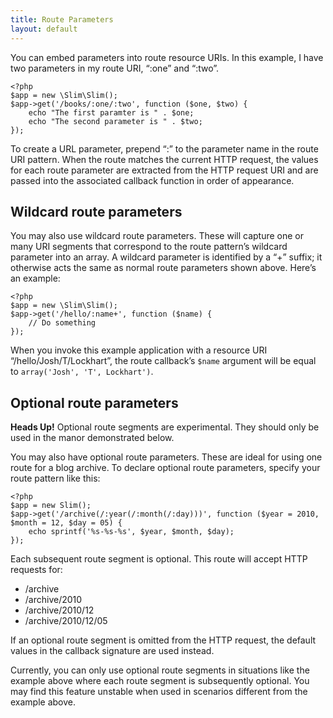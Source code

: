 ```yaml
---
title: Route Parameters
layout: default
---
```


You can embed parameters into route resource URIs. In this example, I have two parameters in my
route URI, “:one” and “:two”.

    <?php
    $app = new \Slim\Slim();
    $app->get('/books/:one/:two', function ($one, $two) {
        echo "The first paramter is " . $one;
        echo "The second parameter is " . $two;
    });

To create a URL parameter, prepend “:” to the parameter name in the route URI pattern. When the route matches the
current HTTP request, the values for each route parameter are extracted from the HTTP request URI and are passed
into the associated callback function in order of appearance.

## Wildcard route parameters

You may also use wildcard route parameters. These will capture one or many URI segments that correspond to the route
pattern’s wildcard parameter into an array. A wildcard parameter is identified by a “+” suffix; it otherwise acts
the same as normal route parameters shown above. Here’s an example:

    <?php
    $app = new \Slim\Slim();
    $app->get('/hello/:name+', function ($name) {
        // Do something
    });

When you invoke this example application with a resource URI “/hello/Josh/T/Lockhart”, the route callback’s `$name`
argument will be equal to `array('Josh', 'T', Lockhart')`.

## Optional route parameters

<div class="alert alert-warning">
    <strong>Heads Up!</strong> Optional route segments are experimental. They should only be used
    in the manor demonstrated below.
</div>

You may also have optional route parameters. These are ideal for using one route for a blog archive. To declare
optional route parameters, specify your route pattern like this:

    <?php
    $app = new Slim();
    $app->get('/archive(/:year(/:month(/:day)))', function ($year = 2010, $month = 12, $day = 05) {
        echo sprintf('%s-%s-%s', $year, $month, $day);
    });

Each subsequent route segment is optional. This route will accept HTTP requests for:

* /archive
* /archive/2010
* /archive/2010/12
* /archive/2010/12/05

If an optional route segment is omitted from the HTTP request, the default values in the callback signature are
used instead.

Currently, you can only use optional route segments in situations like the example above where each route segment is
subsequently optional. You may find this feature unstable when used in scenarios different from the example above.
